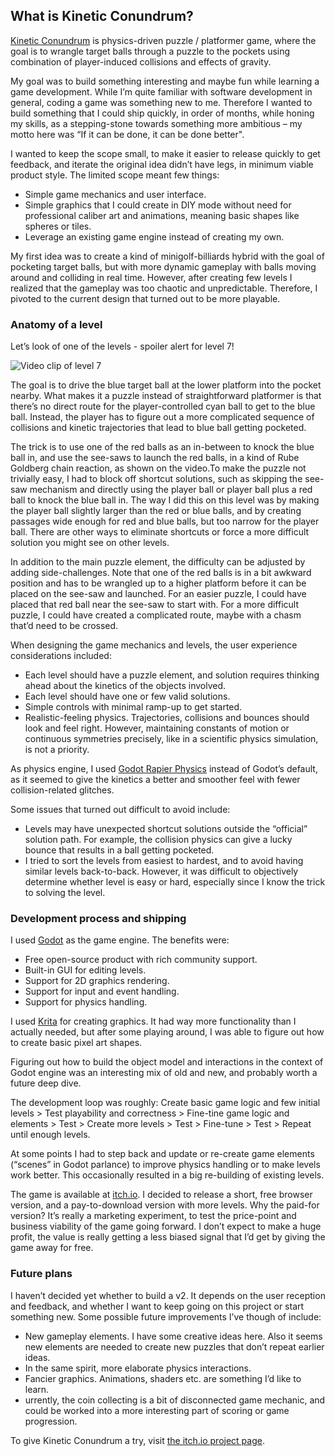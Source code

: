 ## What is Kinetic Conundrum? ##

[Kinetic Conundrum]( https://rastala-games.itch.io/kinetic-conundrum) is physics-driven puzzle / platformer game, 
where the goal is to wrangle target balls through a puzzle to the pockets using combination of player-induced collisions and effects of gravity.

My goal was to build something interesting and maybe fun while learning a game development. While I’m quite familiar with software development 
in general, coding a game was something new to me. Therefore I wanted to build something that I could ship quickly, in order of months, 
while honing my skills, as a stepping-stone towards something more ambitious – my motto here was “If it can be done, it can be done better".

I wanted to keep the scope small, to make it easier to release quickly to get feedback, and iterate the original idea didn’t have legs, in 
minimum viable product style. The limited scope meant few things:

 * Simple game mechanics and user interface.
 * Simple graphics that I could create in DIY mode without need for professional caliber art and animations, meaning basic shapes like spheres or tiles.
 * Leverage an existing game engine instead of creating my own.
   
My first idea was to create a kind of minigolf-billiards hybrid with the goal of pocketing target balls, but with more dynamic gameplay with 
balls moving around and colliding in real time. However, after creating few levels I realized that the gameplay was too chaotic and unpredictable. 
Therefore, I pivoted to the current design that turned out to be more playable.

### Anatomy of a level ###

Let’s look of one of the levels - spoiler alert for level 7!

![Video clip of level 7](https://media1.giphy.com/media/v1.Y2lkPTc5MGI3NjExMGN3dXloeGNkcDkxMW9xMGFjZ3dwNHh4NDJ5Njh5c203cWxraXBseiZlcD12MV9pbnRlcm5hbF9naWZfYnlfaWQmY3Q9Zw/gNnU3tr180dY4XYq26/giphy.gif)

The goal is to drive the blue target ball at the lower platform into the pocket nearby. What makes it a puzzle instead of straightforward 
platformer is that there’s no direct route for the player-controlled cyan ball to get to the blue ball. Instead, the player has to figure 
out a more complicated sequence of collisions and kinetic trajectories that lead to blue ball getting pocketed.

The trick is to use one of the red balls as an in-between to knock the blue ball in, and use the see-saws to launch the red balls, 
in a kind of Rube Goldberg chain reaction, as shown on the video.To make the puzzle not trivially easy, I had to block off shortcut 
solutions, such as skipping the see-saw mechanism and directly using the player ball or player ball plus a red ball to knock the blue 
ball in. The way I did this on this level was by making the player ball slightly larger than the red or blue balls, and by creating passages 
wide enough for red and blue balls, but too narrow for the player ball. There are other ways to eliminate shortcuts or force a more difficult 
solution you might see on other levels.

In addition to the main puzzle element, the difficulty can be adjusted by adding side-challenges. Note that one of the red balls is in 
a bit awkward position and has to be wrangled up to a higher platform before it can be placed on the see-saw and launched. For an easier 
puzzle, I could have placed that red ball near the see-saw to start with. For a more difficult puzzle, I could have created a complicated 
route, maybe with a chasm that’d need to be crossed.

When designing the game mechanics and levels, the user experience considerations included:

 * Each level should have a puzzle element, and solution requires thinking ahead about the kinetics of the objects involved.
 * Each level should have one or few valid solutions.
 * Simple controls with minimal ramp-up to get started.
 * Realistic-feeling physics. Trajectories, collisions and bounces should look and feel right. However, maintaining constants of motion or continuous symmetries precisely, like in a scientific physics simulation, is not a priority.

As physics engine, I used [Godot Rapier Physics]( https://github.com/appsinacup/godot-rapier-physics) instead of Godot’s default, as it seemed 
to give the kinetics a better and smoother feel with fewer collision-related glitches. 

Some issues that turned out difficult to avoid include:
 * Levels may have unexpected shortcut solutions outside the “official” solution path. For example, the collision physics can give a lucky bounce that results in a ball getting pocketed.
 * I tried to sort the levels from easiest to hardest, and to avoid having similar levels back-to-back. However, it was difficult to objectively determine whether level is easy or hard, especially since I know the trick to solving the level.

### Development process and shipping ###

I used [Godot](https://godotengine.org/) as the game engine. The benefits were:
 *	Free open-source product with rich community support. 
 *	Built-in GUI for editing levels.
 *	Support for 2D graphics rendering.
 * 	Support for input and event handling.
 *  Support for physics handling.

I used [Krita](https://krita.org/) for creating graphics. It had way more functionality than I actually needed, but after some playing around, I was able to 
figure out how to create basic pixel art shapes. 

Figuring out how to build the object model and interactions in the context of Godot engine was an interesting mix of old and new, and 
probably worth a future deep dive. 

The development loop was roughly: Create basic game logic and few initial levels > Test playability and correctness > Fine-tine game logic 
and elements > Test > Create more levels > Test > Fine-tune >  Test >  Repeat until enough levels. 

At some points I had to step back and update or re-create game elements (“scenes” in Godot parlance) to improve physics handling or to 
make levels work better. This occasionally resulted in a big re-building of existing levels.

The game is available at [itch.io](https://itch.io/). I decided to release a short, free browser version, and a pay-to-download version with 
more levels. Why the paid-for version? It’s really a marketing experiment, to test the price-point and business viability of the game going forward. 
I don’t expect to make a huge profit, the value is really getting a less biased signal that I’d get by giving the game away for free. 

### Future plans ###

I haven’t decided yet whether to build a v2. It depends on the user reception and feedback, and whether I want to keep going on this 
project or start something new. Some possible future improvements I’ve though of include:

 * New gameplay elements. I have some creative ideas here. Also it seems new elements are needed to create new puzzles that don’t repeat earlier ideas.
 * In the same spirit, more elaborate physics interactions.
 * Fancier graphics. Animations, shaders etc. are something I’d like to learn.
 * urrently, the coin collecting is a bit of disconnected game mechanic, and could be worked into a more interesting part of scoring or game progression.

To give Kinetic Conundrum a try, visit [the itch.io project page]( https://rastala-games.itch.io/kinetic-conundrum).
